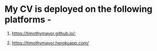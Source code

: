 # My CV is deployed on the following platforms - 

1. https://timothymayor.github.io/;

2. https://timothymayor.herokuapp.com/

